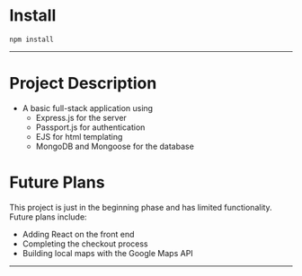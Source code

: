 # Install

`npm install`

---

# Project Description

- A basic full-stack application using
  - Express.js for the server
  - Passport.js for authentication
  - EJS for html templating
  - MongoDB and Mongoose for the database

# Future Plans

This project is just in the beginning phase and has limited functionality. Future plans include:
  - Adding React on the front end 
  - Completing the checkout process
  - Building local maps with the Google Maps API
---

